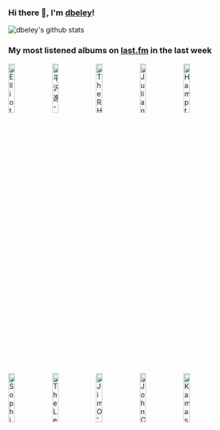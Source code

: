 ### Hi there 👋, I'm [dbeley](https://dbeley.ovh/en)!

![dbeley's github stats](https://github-readme-stats.vercel.app/api?username=dbeley)

### My most listened albums on [last.fm](https://www.last.fm/user/d_beley) in the last week

[<img src='https://lastfm.freetls.fastly.net/i/u/300x300/e90ab6bafb4c40888ed62cab62e72be8.png' width='16%' height='16%' alt='Elliott Smith - New Moon'>](https://www.last.fm/music/elliott%2bsmith/new%2bmoon)&nbsp;
[<img src='https://lastfm.freetls.fastly.net/i/u/300x300/f0a3380d775f493a8a93fef7dfb2ec8f.jpg' width='16%' height='16%' alt='平沢進 - Berserk'>](https://www.last.fm/music/%25e5%25b9%25b3%25e6%25b2%25a2%25e9%2580%25b2/berserk)&nbsp;
[<img src='https://lastfm.freetls.fastly.net/i/u/300x300/cc4d9b5c7c444080c0b7c29e553cff44.jpg' width='16%' height='16%' alt='The RH Factor - Hard Groove'>](https://www.last.fm/music/the%2brh%2bfactor/hard%2bgroove)&nbsp;
[<img src='https://lastfm.freetls.fastly.net/i/u/300x300/0df9a15bfd3a6034a52a04187802ad59.jpg' width='16%' height='16%' alt='Julian Lage - Speak To Me'>](https://www.last.fm/music/julian%2blage/speak%2bto%2bme)&nbsp;
[<img src='https://lastfm.freetls.fastly.net/i/u/300x300/1bf64d2264244e27ce0402efc1949873.jpg' width='16%' height='16%' alt='Hampton Hawes - The Trio, Volume 2: This Is Hampton Hawes'>](https://www.last.fm/music/hampton%2bhawes/the%2btrio%252c%2bvolume%2b2%253a%2bthis%2bis%2bhampton%2bhawes)&nbsp;
<br>
[<img src='https://lastfm.freetls.fastly.net/i/u/300x300/66db8848a78beebb0eeb76654447e1d4.png' width='16%' height='16%' alt='Sophie - Oil of Every Pearl’s Un‐Insides'>](https://www.last.fm/music/sophie/oil%2bof%2bevery%2bpearl%25e2%2580%2599s%2bun%25e2%2580%2590insides)&nbsp;
[<img src='https://lastfm.freetls.fastly.net/i/u/300x300/2c54400e5fa831de1ad15652b360ed05.png' width='16%' height='16%' alt='The Lemon Twigs - A Dream Is All We Know'>](https://www.last.fm/music/the%2blemon%2btwigs/a%2bdream%2bis%2ball%2bwe%2bknow)&nbsp;
[<img src='https://lastfm.freetls.fastly.net/i/u/300x300/e642ee5ee80f03233ae16b7a868a172b.jpg' width='16%' height='16%' alt='Jim O’Rourke - Eureka'>](https://www.last.fm/music/jim%2bo%25e2%2580%2599rourke/eureka)&nbsp;
[<img src='https://lastfm.freetls.fastly.net/i/u/300x300/5578cab39b47730a9ac36882c44dcf4e.jpg' width='16%' height='16%' alt='John Cale - Paris 1919'>](https://www.last.fm/music/john%2bcale/paris%2b1919)&nbsp;
[<img src='https://lastfm.freetls.fastly.net/i/u/300x300/357674ba00e83e21f4a0d2eb2204cd1d.png' width='16%' height='16%' alt='Kamasi Washington - Fearless Movement'>](https://www.last.fm/music/kamasi%2bwashington/fearless%2bmovement)&nbsp;
<br>
